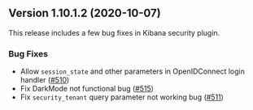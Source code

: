 ## Version 1.10.1.2 (2020-10-07)

This release includes a few bug fixes in Kibana security plugin.

### Bug Fixes
* Allow `session_state` and other parameters in OpenIDConnect login handler ([#510](https://github.com/opendistro-for-elasticsearch/security-kibana-plugin/pull/510))
* Fix DarkMode not functional bug ([#515](https://github.com/opendistro-for-elasticsearch/security-kibana-plugin/pull/515))
* Fix `security_tenant` query parameter not working bug ([#511](https://github.com/opendistro-for-elasticsearch/security-kibana-plugin/pull/511))